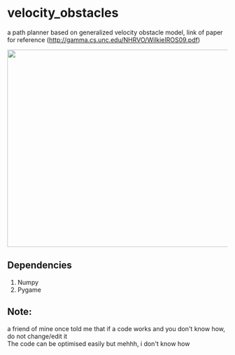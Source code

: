 # velocity_obstacles
a path planner based on generalized velocity obstacle model, 
link of paper for reference (http://gamma.cs.unc.edu/NHRVO/WilkieIROS09.pdf)

<img src="https://github.com/saksham18kukreja/velocity_obsacles/blob/main/path_planner.gif" width="600" height="450" />

## Dependencies
1. Numpy
2. Pygame




## Note:
a friend of mine once told me that if a code works and you don't know how, do not change/edit it
<br/> The code can be optimised easily but mehhh, i don't know how

